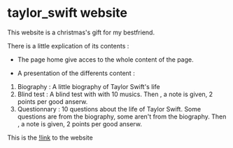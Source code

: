 # taylor_swift website

This website is a christmas's gift for my bestfriend.

There is a little explication of its contents :

* The page home give acces to the whole content of the page.

* A presentation of the differents content :

1. Biography : A little biography of Taylor Swift's life
2. Blind test : A blind test with with 10 musics. Then , a note is given, 2 points per good anserw.  
3. Questionnary : 10 questions about the life of Taylor Swift. Some questions are from the biography, some aren't from the biography. Then , a note is given, 2 points per good anserw.

This is the [!link]() to the website
